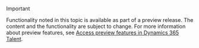 > [!IMPORTANT]
> Functionality noted in this topic is available as part of a preview release. The content and the functionality are subject to change. For more information about preview features, see [Access preview features in Dynamics 365 Talent](../access-preview-feature.md).
